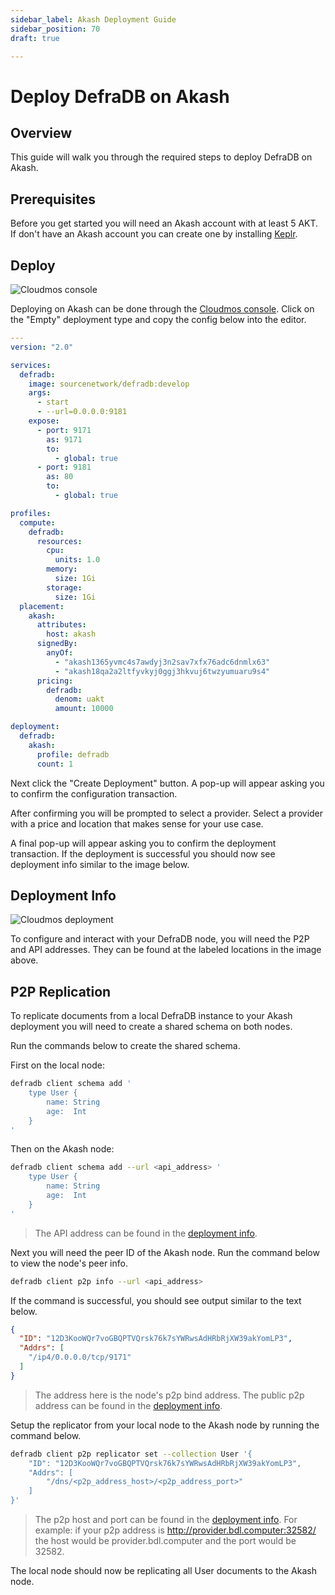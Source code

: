 ```yaml
---
sidebar_label: Akash Deployment Guide
sidebar_position: 70
draft: true

---
```

# Deploy DefraDB on Akash

## Overview

This guide will walk you through the required steps to deploy DefraDB on Akash.

## Prerequisites

Before you get started you will need an Akash account with at least 5 AKT. If don't have an Akash account you can create one by installing [Keplr](https://www.keplr.app/).

## Deploy

![Cloudmos console](/img/akash/deploy.png "Cloudmos console")

Deploying on Akash can be done through the [Cloudmos console](https://deploy.cloudmos.io/new-deployment). Click on the "Empty" deployment type and copy the config below into the editor.

```yaml
---
version: "2.0"

services:
  defradb:
    image: sourcenetwork/defradb:develop
    args:
      - start
      - --url=0.0.0.0:9181
    expose:
      - port: 9171
        as: 9171
        to:
          - global: true
      - port: 9181
        as: 80
        to:
          - global: true

profiles:
  compute:
    defradb:
      resources:
        cpu:
          units: 1.0
        memory:
          size: 1Gi
        storage:
          size: 1Gi
  placement:
    akash:
      attributes:
        host: akash
      signedBy:
        anyOf:
          - "akash1365yvmc4s7awdyj3n2sav7xfx76adc6dnmlx63"
          - "akash18qa2a2ltfyvkyj0ggj3hkvuj6twzyumuaru9s4"
      pricing:
        defradb: 
          denom: uakt
          amount: 10000

deployment:
  defradb:
    akash:
      profile: defradb
      count: 1 
```

Next click the "Create Deployment" button. A pop-up will appear asking you to confirm the configuration transaction.

After confirming you will be prompted to select a provider. Select a provider with a price and location that makes sense for your use case.

A final pop-up will appear asking you to confirm the deployment transaction. If the deployment is successful you should now see deployment info similar to the image below.

## Deployment Info

![Cloudmos deployment](/img/akash/info.png "Cloudmos deployment")

To configure and interact with your DefraDB node, you will need the P2P and API addresses. They can be found at the labeled locations in the image above.

## P2P Replication

To replicate documents from a local DefraDB instance to your Akash deployment you will need to create a shared schema on both nodes.

Run the commands below to create the shared schema. 

First on the local node:

```bash
defradb client schema add '
    type User {
        name: String
        age:  Int
    }
'
```

Then on the Akash node:

```bash
defradb client schema add --url <api_address> '
    type User {
        name: String
        age:  Int
    }
'
```

> The API address can be found in the [deployment info](#deployment-info).

Next you will need the peer ID of the Akash node. Run the command below to view the node's peer info. 

```bash
defradb client p2p info --url <api_address>
```

If the command is successful, you should see output similar to the text below.

```json
{
  "ID": "12D3KooWQr7voGBQPTVQrsk76k7sYWRwsAdHRbRjXW39akYomLP3",
  "Addrs": [
    "/ip4/0.0.0.0/tcp/9171"
  ]
}
```

> The address here is the node's p2p bind address. The public p2p address can be found in the [deployment info](#deployment-info).

Setup the replicator from your local node to the Akash node by running the command below.

```bash
defradb client p2p replicator set --collection User '{
    "ID": "12D3KooWQr7voGBQPTVQrsk76k7sYWRwsAdHRbRjXW39akYomLP3", 
    "Addrs": [
        "/dns/<p2p_address_host>/<p2p_address_port>"
    ]
}'
```

> The p2p host and port can be found in the [deployment info](#deployment-info). For example: if your p2p address is http://provider.bdl.computer:32582/ the host would be provider.bdl.computer and the port would be 32582.

The local node should now be replicating all User documents to the Akash node.
